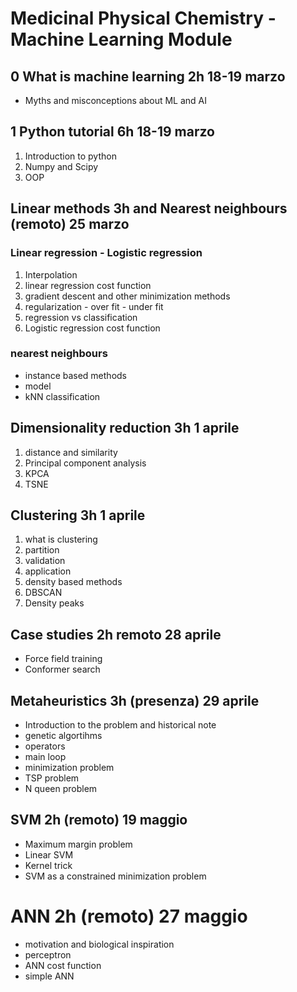 # Medicinal Physical Chemistry - Machine Learning Module

## 0 What is machine learning 2h 18-19 marzo 
- Myths and misconceptions about ML and AI

## 1 Python tutorial 6h 18-19 marzo
1. Introduction to python
2. Numpy and Scipy
3. OOP

## Linear methods 3h and Nearest neighbours (remoto) 25 marzo
### Linear regression - Logistic regression
1. Interpolation
2. linear regression cost function
3. gradient descent and other minimization methods
4. regularization - over fit - under fit
5. regression vs classification
6. Logistic regression cost function

### nearest neighbours 
- instance based methods
- model
- kNN classification

## Dimensionality reduction 3h 1 aprile
1. distance and similarity
2. Principal component analysis
3. KPCA
4. TSNE

## Clustering 3h  1 aprile
1. what is clustering
2. partition
3. validation
4. application
5. density based methods
6. DBSCAN
7. Density peaks

## Case studies 2h remoto 28 aprile
- Force field training
- Conformer search

## Metaheuristics 3h  (presenza) 29 aprile
- Introduction to the problem and historical note
- genetic algortihms
- operators
- main loop
- minimization problem
- TSP problem
- N queen problem

## SVM 2h (remoto) 19 maggio
- Maximum margin problem
- Linear SVM
- Kernel trick
- SVM as a constrained minimization problem

# ANN 2h (remoto) 27 maggio
- motivation and biological inspiration
- perceptron
- ANN cost function
- simple ANN



